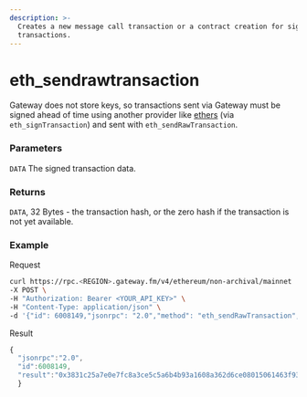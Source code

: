 ```yaml
---
description: >-
  Creates a new message call transaction or a contract creation for signed
  transactions.
---
```


# eth_sendrawtransaction

Gateway does not store keys, so transactions sent via Gateway must be signed ahead of time using another provider like [ethers](https://docs.ethers.io/v5/api/signer/) (via `eth_signTransaction`) and sent with `eth_sendRawTransaction`.

### Parameters

`DATA` The signed transaction data.

### Returns

`DATA`, 32 Bytes - the transaction hash, or the zero hash if the transaction is not yet available.

### **Example**

Request

```bash
curl https://rpc.<REGION>.gateway.fm/v4/ethereum/non-archival/mainnet  \
-X POST \
-H "Authorization: Bearer <YOUR_API_KEY>" \
-H "Content-Type: application/json" \
-d '{"id": 6008149,"jsonrpc": "2.0","method": "eth_sendRawTransaction","params": ["0xf8687884f46109038252089447ac4f3a5ea94b648672648e730bfe48ed6e734985e8d4a51000802ca0ee5f7c40c98ce6f0f2aa05ebb65e96ddf402f1152fbb8b76893ddb2b0fd6f1d0a068e60320ad7ab56a5200d55ba97c783d4ad37945eb74d1f5d3100155f059fbae"]}'
```

Result

```javascript
{
  "jsonrpc":"2.0",
  "id":6008149,
  "result":"0x3831c25a7e0e7fc8a3ce5c5a6b4b93a1608a362d6ce08015061463f930f0774b"
  }
```
